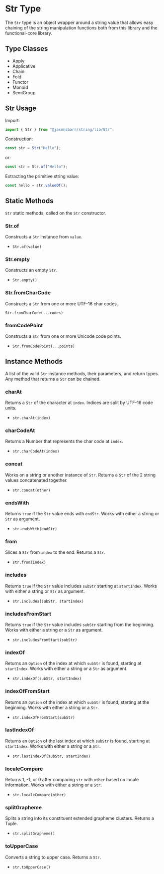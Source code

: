 # Str Type

The `Str` type is an object wrapper around a string value that allows easy chaining of the string manipulation functions both from this library and the functional-core library.

## Type Classes

- Apply
- Applicative
- Chain
- Fold
- Functor
- Monoid
- SemiGroup

## Str Usage

Import:

```js
import { Str } from "@jasonsbarr/string/lib/Str";
```

Construction:

```js
const str = Str("Hello");
```

or:

```js
const str = Str.of("Hello");
```

Extracting the primitive string value:

```js
const hello = str.valueOf();
```

## Static Methods

`Str` static methods, called on the `Str` constructor.

### Str.of

Constructs a `Str` instance from `value`.

- `Str.of(value)`

### Str.empty

Constructs an empty `Str`.

- `Str.empty()`

### Str.fromCharCode

Constructs a `Str` from one or more UTF-16 char codes.

`Str.fromCharCode(...codes)`

### fromCodePoint

Constructs a `Str` from one or more Unicode code points.

- `Str.fromCodePoint(...points)`

## Instance Methods

A list of the valid `Str` instance methods, their parameters, and return types. Any method that returns a `Str` can be chained.

### charAt

Returns a `Str` of the character at `index`. Indices are split by UTF-16 code units.

- `str.charAt(index)`

### charCodeAt

Returns a Number that represents the char code at `index`.

- `str.charCodeAt(index)`

### concat

Works on a string or another instance of `Str`. Returns a `Str` of the 2 string values concatenated together.

- `str.concat(other)`

### endsWith

Returns `true` if the `Str` value ends with `endStr`. Works with either a string or `Str` as argument.

- `str.endsWith(endStr)`

### from

Slices a `Str` from `index` to the end. Returns a `Str`.

- `str.from(index)`

### includes

Returns `true` if the `Str` value includes `subStr` starting at `startIndex`. Works with either a string or `Str` as argument.

- `str.includes(subStr, startIndex)`

### includesFromStart

Returns `true` if the `Str` value includes `subStr` starting from the beginning. Works with either a string or a `Str` as argument.

- `str.includesFromStart(subStr)`

### indexOf

Returns an `Option` of the index at which `subStr` is found, starting at `startIndex`. Works with either a string or a `Str` as argument.

- `str.indexOf(subStr, startIndex)`

### indexOfFromStart

Returns an `Option` of the index at which `subStr` is found, starting at the beginning. Works with either a string or a `Str`.

- `str.indexOfFromStart(subStr)`

### lastIndexOf

Returns an `Option` of the last index at which `subStr` is found, starting at `startIndex`. Works with either a string or a `Str`.

- `str.lastIndexOf(subStr, startIndex)`

### localeCompare

Returns 1, -1, or 0 after comparing `str` with `other` based on locale information. Works with either a string or a `Str`.

- `str.localeCompare(other)`

### splitGrapheme

Splits a string into its constituent extended grapheme clusters. Returns a Tuple.

- `str.splitGrapheme()`

### toUpperCase

Converts a string to upper case. Returns a `Str`.

- `str.toUpperCase()`

